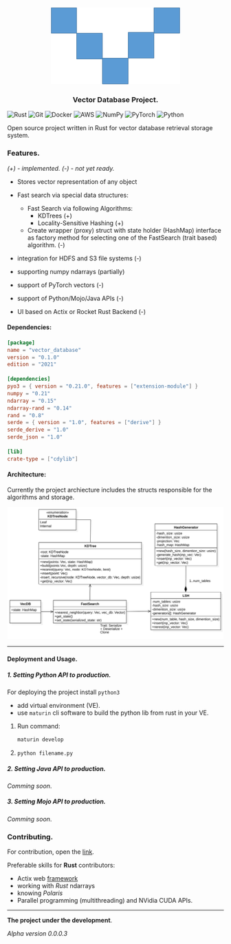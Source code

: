 <center>

![logo](./assets/vector_db.png)

### Vector Database Project. </center>


![Rust](https://img.shields.io/badge/rust-%23000000.svg?style=for-the-badge&logo=rust&logoColor=white) ![Git](https://img.shields.io/badge/git-%23F05033.svg?style=for-the-badge&logo=git&logoColor=white) ![Docker](https://img.shields.io/badge/docker-%230db7ed.svg?style=for-the-badge&logo=docker&logoColor=white) ![AWS](https://img.shields.io/badge/AWS-%23FF9900.svg?style=for-the-badge&logo=amazon-aws&logoColor=white) ![NumPy](https://img.shields.io/badge/numpy-%23013243.svg?style=for-the-badge&logo=numpy&logoColor=white) ![PyTorch](https://img.shields.io/badge/PyTorch-%23EE4C2C.svg?style=for-the-badge&logo=PyTorch&logoColor=white) ![Python](https://img.shields.io/badge/python-3670A0?style=for-the-badge&logo=python&logoColor=ffdd54)

Open source project written in Rust for vector database retrieval storage system.

### Features.

_(+) - implemented._
_(-) - not yet ready._


- Stores vector representation of any object
- Fast search via special data structures:
    - Fast Search via following Algorithms:
        - KDTrees (+) 
        - Locality-Sensitive Hashing (+)
    - Create wrapper (proxy) struct with state holder (HashMap) interface as factory method for selecting one of the FastSearch (trait based) algorithm. (-)

- integration for HDFS and S3 file systems (-)
- supporting numpy ndarrays (partially)
- support of PyTorch vectors (-)
- support of Python/Mojo/Java APIs (-)
- UI based on Actix or Rocket Rust Backend (-)

#### Dependencies:

```toml
[package]
name = "vector_database"
version = "0.1.0"
edition = "2021"

[dependencies]
pyo3 = { version = "0.21.0", features = ["extension-module"] }
numpy = "0.21"
ndarray = "0.15"
ndarray-rand = "0.14"
rand = "0.8"
serde = { version = "1.0", features = ["derive"] }
serde_derive = "1.0"
serde_json = "1.0"

[lib]
crate-type = ["cdylib"]
```

#### Architecture:

Currently the project archiecture includes the structs responsible for the algorithms and storage.

![logo](./assets/architecture_vec_db.svg)

---

#### Deployment and Usage.

##### 1. Setting Python API to production.
For deploying the project install `python3`

- add virtual environment (VE).
- use `maturin` cli software to build the python lib from rust in your VE.

1. Run command:
    ```bash
    maturin develop
    ```
2. `python filename.py`

##### 2. Setting Java API to production.
 _Comming soon_.  

##### 3. Setting Mojo API to production.
_Comming soon_.

### Contributing. 

For contribution, open the [link](contribution.md). 

Preferable skills for __Rust__ contributors:
* Actix web [framework](https://actix.rs/)
* working with _Rust_ ndarrays
* knowing _Polaris_ 
* Parallel programming (multithreading) and NVidia CUDA APIs.

---

__The project under the development__.

_Alpha version 0.0.0.3_